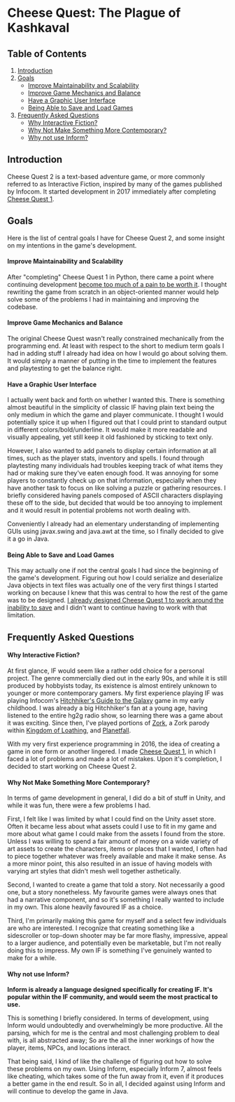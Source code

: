Cheese Quest: The Plague of Kashkaval
=====================================

Table of Contents
-----------------
1. [Introduction](#introduction)
2. [Goals](#goals)
    - [Improve Maintainability and Scalability](#improve-maintainability-and-scalability)
    - [Improve Game Mechanics and Balance](#improve-game-mechanics-and-balance)
    - [Have a Graphic User Interface](#have-a-graphic-user-interface)
    - [Being Able to Save and Load Games](#being-able-to-save-and-load-games)
3. [Frequently Asked Questions](#frequently-asked-questions)
    - [Why Interactive Fiction?](#why-interactive-fiction)
    - [Why Not Make Something More Contemporary?](#why-not-make-something-more-contemporary)
    - [Why not use Inform?](#why-interactive-fiction)

Introduction
------------
Cheese Quest 2 is a text-based adventure game, or more commonly referred to as Interactive Fiction, inspired by many of the games published by Infocom.
It started development in 2017 immediately after completing [Cheese Quest 1](https://github.com/EvanQuan/CheeseQuest1).

Goals
-----
Here is the list of central goals I have for Cheese Quest 2, and some insight on my intentions in the game's development.

#### Improve Maintainability and Scalability

After "completing" Cheese Quest 1 in Python, there came a point where continuing development [become too much of a pain to be worth it](https://github.com/EvanQuan/CheeseQuest1#completion-and-abandonment).
I thought rewriting the game from scratch in an object-oriented manner would help solve some of the problems I had in maintaining and improving the codebase.


#### Improve Game Mechanics and Balance

The original Cheese Quest wasn't really constrained mechanically from the programming end.
At least with respect to the short to medium term goals I had in adding stuff I already had idea on how I would go about solving them.
It would simply a manner of putting in the time to implement the features and playtesting to get the balance right.

#### Have a Graphic User Interface
I actually went back and forth on whether I wanted this.
There is something almost beautiful in the simplicity of classic IF having plain text being the only medium in which the game and player communicate.
I thought I would potentially spice it up when I figured out that I could print to standard output in different colors/bold/underline. It would make it more readable and visually appealing, yet still keep it old fashioned by sticking to text only.

However, I also wanted to add panels to display certain information at all times, such as the player stats, inventory and spells.
I found through playtesting many individuals had troubles keeping track of what items they had or making sure they've eaten enough food. It was annoying for some players to constantly check up on that information, especially when they have another task to focus on like solving a puzzle or gathering resources.
I briefly considered having panels composed of ASCII characters displaying these off to the side, but decided that would be too annoying to implement and it would result in potential problems not worth dealing with.

Conveniently I already had an elementary understanding of implementing GUIs using javax.swing and java.awt at the time, so I finally decided to give it a go in Java.

#### Being Able to Save and Load Games
This may actually one if not the central goals I had since the beginning of the game's development.
Figuring out how I could serialize and deserialize Java objects in text files was actually one of the very first things I started working on because I knew that this was central to how the rest of the game was to be designed.
[I already designed Cheese Quest 1 to work around the inability to save](https://github.com/EvanQuan/CheeseQuest1#altneratives-to-saving) and I didn't want to continue having to work with that limitation.

Frequently Asked Questions
--------------------------

#### Why Interactive Fiction?
At first glance, IF would seem like a rather odd choice for a personal project.
The genre commercially died out in the early 90s, and while it is still produced by hobbyists today, its existence is almost entirely unknown to younger or more contemporary gamers.
My first experience playing IF was playing Infocom's [Hitchhiker's Guide to the Galaxy](http://www.bbc.co.uk/radio4/hitchhikers/game.shtml) game in my early childhood.
I was already a big Hitchhiker's fan at a young age, having listened to the entire hg2g radio show, so learning there was a game about it was exciting.
Since then, I've played portions of [Zork](https://en.wikipedia.org/wiki/Zork_I), a Zork parody within [Kingdom of Loathing](kingdomofloathing.com), and [Planetfall](https://en.wikipedia.org/wiki/Planetfall).

With my very first experience programming in 2016, the idea of creating a game in one form or another lingered.
I made [Cheese Quest 1](https://github.com/EvanQuan/CheeseQuest1), in which I faced a lot of problems and made a lot of mistakes.
Upon it's completion, I decided to start working on Cheese Quest 2.

#### Why Not Make Something More Contemporary?
In terms of game development in general, I did do a bit of stuff in Unity, and while it was fun, there were a few problems I had.

First, I felt like I was limited by what I could find on the Unity asset store.
Often it became less about what assets could I use to fit in my game and more about what game I could make from the assets I found from the store.
Unless I was willing to spend a fair amount of money on a wide variety of art assets to create the characters, items or places that I wanted, I often had to piece together whatever was freely available and make it make sense.
As a more minor point, this also resulted in an issue of having models with varying art styles that didn't mesh well together asthetically.

Second, I wanted to create a game that told a story.
Not necessarily a good one, but a story nonetheless.
My favourite games were always ones that had a narrative component, and so it's something I really wanted to include in my own.
This alone heavily favoured IF as a choice.

Third, I'm primarily making this game for myself and a select few individuals are who are interested.
I recognize that creating something like a sidescroller or top-down shooter may be far more flashy, impressive, appeal to a larger audience, and potentially even be marketable, but I'm not really doing this to impress.
My own IF is something I've genuinely wanted to make for a while.

#### Why not use Inform?
**Inform is already a language designed specifically for creating IF. It's popular within the IF community, and would seem the most practical to use.**

This is something I briefly considered.
In terms of development, using Inform would undoubtedly and overwhelmingly be more productive.
All the parsing, which for me is the central and most challenging problem to deal with, is all abstracted away;
So are the all the inner workings of how the player, items, NPCs, and locations interact.

That being said, I kind of like the challenge of figuring out how to solve these problems on my own.
Using Inform, especially Inform 7, almost feels like cheating, which takes some of the fun away from it, even if it produces a better game in the end result.
So in all, I decided against using Inform and will continue to develop the game in Java.
